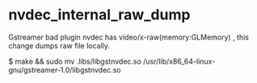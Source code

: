 # nvdec_internal_raw_dump
Gstreamer bad plugin nvdec has video/x-raw(memory:GLMemory) , this change dumps raw file locally.

$ make && sudo mv .libs/libgstnvdec.so /usr/lib/x86_64-linux-gnu/gstreamer-1.0/libgstnvdec.so
